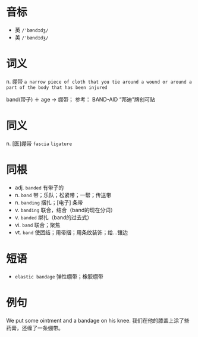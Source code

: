 # 音标

- 英 `/'bændɪdʒ/`
- 美 `/'bændɪdʒ/`

# 词义

n. 绷带
`a narrow piece of cloth that you tie around a wound or around a part of the body that has been injured`



band(带子) ＋ age → 绷带； 参考： BAND-AID “邦迪”牌创可贴

# 同义

n. [医]绷带
`fascia` `ligature`

# 同根

- adj. `banded` 有带子的
- n. `band` 带；乐队；松紧带；一帮；传送带
- n. `banding` 捆扎；[电子] 条带
- v. `banding` 联合，结合（band的现在分词）
- v. `banded` 绑扎（band的过去式）
- vi. `band` 联合；聚焦
- vt. `band` 使团结；用带捆；用条纹装饰；给…镶边

# 短语

- `elastic bandage` 弹性绷带；橡胶绷带

# 例句

We put some ointment and a bandage on his knee.
我们在他的膝盖上涂了些药膏，还缠了一条绷带。


